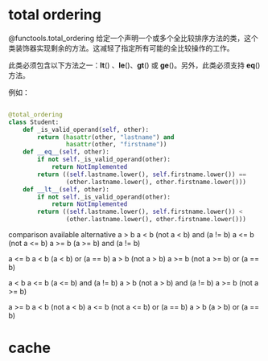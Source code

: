 


# total ordering

@functools.total_ordering
给定一个声明一个或多个全比较排序方法的类，这个类装饰器实现剩余的方法。这减轻了指定所有可能的全比较操作的工作。

此类必须包含以下方法之一：__lt__() 、__le__()、__gt__() 或 __ge__()。另外，此类必须支持 __eq__() 方法。

例如：

```python

@total_ordering
class Student:
    def _is_valid_operand(self, other):
        return (hasattr(other, "lastname") and
                hasattr(other, "firstname"))
    def __eq__(self, other):
        if not self._is_valid_operand(other):
            return NotImplemented
        return ((self.lastname.lower(), self.firstname.lower()) ==
                (other.lastname.lower(), other.firstname.lower()))
    def __lt__(self, other):
        if not self._is_valid_operand(other):
            return NotImplemented
        return ((self.lastname.lower(), self.firstname.lower()) <
                (other.lastname.lower(), other.firstname.lower()))
```

comparison	available	alternative
a > b	a < b	(not a < b) and (a != b)
        a <= b	(not a <= b)
        a >= b	(a >= b) and (a != b)

a <= b	a < b	(a < b) or (a == b)
        a > b	(not a > b)
        a >= b	(not a >= b) or (a == b)

a < b	a <= b	(a <= b) and (a != b)
        a > b	(not a > b) and (a != b)
        a >= b	(not a >= b)

a >= b	a < b	(not a < b)
        a <= b	(not a <= b) or (a == b)
        a > b	(a > b) or (a == b)




# cache
